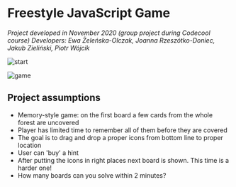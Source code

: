 # Freestyle JavaScript Game

_Project developed in November 2020 (group project during Codecool course)_
_Developers: Ewa Żeleńska-Olczak, Joanna Rzeszótko-Doniec, Jakub Zieliński, Piotr Wójcik_


![start](printscreens/start.png)



![game](printscreens/game.png)


## Project assumptions
- Memory-style game: on the first board a few cards from the whole forest are uncovered
- Player has limited time to remember all of them before they are covered
- The goal is to drag and drop a proper icons from bottom line to proper location
- User can 'buy' a hint
- After putting the icons in right places next board is shown. This time is a harder one!
- How many boards can you solve within 2 minutes?
